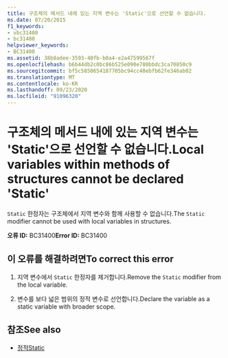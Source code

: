 ```yaml
---
title: 구조체의 메서드 내에 있는 지역 변수는 'Static'으로 선언할 수 없습니다.
ms.date: 07/20/2015
f1_keywords:
- vbc31400
- bc31400
helpviewer_keywords:
- BC31400
ms.assetid: 38b8adee-3593-40fb-b0a4-e2a47599567f
ms.openlocfilehash: b6b44db2c0bc86b525e090e780bbdc3ca70850c9
ms.sourcegitcommit: bf5c5850654187705bc94cc40ebfb62fe346ab02
ms.translationtype: MT
ms.contentlocale: ko-KR
ms.lasthandoff: 09/23/2020
ms.locfileid: "91096320"
---
```

# <a name="local-variables-within-methods-of-structures-cannot-be-declared-static"></a><span data-ttu-id="8dd78-102">구조체의 메서드 내에 있는 지역 변수는 'Static'으로 선언할 수 없습니다.</span><span class="sxs-lookup"><span data-stu-id="8dd78-102">Local variables within methods of structures cannot be declared 'Static'</span></span>

<span data-ttu-id="8dd78-103">`Static` 한정자는 구조체에서 지역 변수와 함께 사용할 수 없습니다.</span><span class="sxs-lookup"><span data-stu-id="8dd78-103">The `Static` modifier cannot be used with local variables in structures.</span></span>  
  
 <span data-ttu-id="8dd78-104">**오류 ID:** BC31400</span><span class="sxs-lookup"><span data-stu-id="8dd78-104">**Error ID:** BC31400</span></span>  
  
## <a name="to-correct-this-error"></a><span data-ttu-id="8dd78-105">이 오류를 해결하려면</span><span class="sxs-lookup"><span data-stu-id="8dd78-105">To correct this error</span></span>  
  
1. <span data-ttu-id="8dd78-106">지역 변수에서 `Static` 한정자를 제거합니다.</span><span class="sxs-lookup"><span data-stu-id="8dd78-106">Remove the `Static` modifier from the local variable.</span></span>  
  
2. <span data-ttu-id="8dd78-107">변수를 보다 넓은 범위의 정적 변수로 선언합니다.</span><span class="sxs-lookup"><span data-stu-id="8dd78-107">Declare the variable as a static variable with broader scope.</span></span>  
  
## <a name="see-also"></a><span data-ttu-id="8dd78-108">참조</span><span class="sxs-lookup"><span data-stu-id="8dd78-108">See also</span></span>

- [<span data-ttu-id="8dd78-109">정적</span><span class="sxs-lookup"><span data-stu-id="8dd78-109">Static</span></span>](../language-reference/modifiers/static.md)
